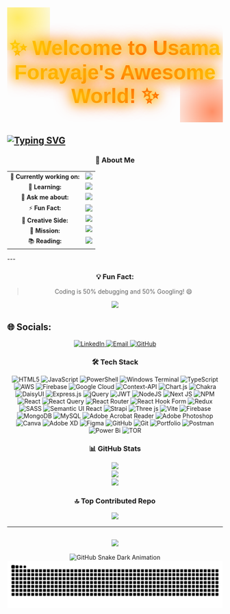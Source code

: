 <div align="center" style="margin: 20px 0; position: relative; overflow: hidden;">
  <h1 style="
    font-family: 'Poppins', sans-serif; 
    font-size: 3rem; 
    color: #FFD700; 
    text-shadow: 0 0 20px #FFD700, 0 0 30px #FFA500, 0 0 40px #FF4500;
    animation: glow 2s infinite alternate;
    background: linear-gradient(90deg, #FFD700, #FFA500, #FF4500, #FFD700);
    -webkit-background-clip: text;
    -webkit-text-fill-color: transparent;
  ">
    ✨ Welcome to Usama Forayaje's Awesome World! ✨
  </h1>
  <div style="position: absolute; top: -50px; left: -50px; width: 150px; height: 150px; background: radial-gradient(circle, rgba(255, 223, 0, 0.6), transparent); animation: float 3s ease-in-out infinite;"></div>
  <div style="position: absolute; bottom: -50px; right: -50px; width: 150px; height: 150px; background: radial-gradient(circle, rgba(255, 69, 0, 0.6), transparent); animation: float 3s ease-in-out infinite reverse;"></div>
</div>



 
  <a href="https://git.io/typing-svg"><img src="https://readme-typing-svg.herokuapp.com?font=Fira+Code&size=18&pause=1000&color=677CF7&random=true&width=600&height=70&lines=%F0%9F%8C%90+Building+Modern%2C+Responsive+Web+Applications;%F0%9F%92%BB+React+Ninja+%7C+Tailwind+Wizard;%F0%9F%8C%9F+Shaping+the+Future+of+Web+Development;%F0%9F%AA%84+Creating+Magic+with+HTML%2C+CSS%2C+%26+JS;%F0%9F%9B%A0%EF%B8%8F+Frontend+Alchemist+%7C+Breathing+Life+Into+Websites;%F0%9F%94%A5+Design+%2B+Code+%3D+Perfect+Harmony;%F0%9F%92%A1+Dream+It%2C+Design+It%2C+Build+It;%F0%9F%93%B1+Mobile-First+%7C+Responsive+Design+Advocate;%F0%9F%91%A8%E2%80%8D%F0%9F%92%BB+Welcome+to+My+Code+Lab!+%7C+Explore+My+Digital+Creations;%F0%9F%A7%91%E2%80%8D%F0%9F%92%BB+Coding+Interfaces+That+Users+Love" alt="Typing SVG" /></a>
---


<div align="center">

### 🌟 About Me
<table style="width: 100%; text-align: center; border-spacing: 10px;">
  <tr>
    <td>🔭 <b>Currently working on:</b></td>
    <td>
      <img src="https://img.shields.io/badge/Frontend_Development-6C63FF?style=for-the-badge&logo=react&logoColor=white" style="animation: pulse 1.5s infinite;">
    </td>
  </tr>
  <tr>
    <td>🌱 <b>Learning:</b></td>
    <td>
      <img src="https://img.shields.io/badge/MERN_Stack-FFC107?style=for-the-badge&logo=node.js&logoColor=black" style="animation: pulse 1.5s infinite;">
    </td>
  </tr>
  <tr>
    <td>💬 <b>Ask me about:</b></td>
    <td>
      <img src="https://img.shields.io/badge/ReactJS-00BCD4?style=for-the-badge&logo=react&logoColor=white" style="animation: pulse 1.5s infinite;">
    </td>
  </tr>
  <tr>
    <td>⚡ <b>Fun Fact:</b></td>
    <td>
      <img src="https://img.shields.io/badge/I_Love-Creating_Responsive_Designs-29B6F6?style=for-the-badge&logo=code&logoColor=white" style="animation: pulse 1.5s infinite;">
    </td>
  </tr>
  <tr>
    <td>🎨 <b>Creative Side:</b></td>
    <td>
      <img src="https://img.shields.io/badge/UX_UI_Design-FF4081?style=for-the-badge&logo=figma&logoColor=white" style="animation: bounce 1s infinite;">
    </td>
  </tr>
  <tr>
    <td>🚀 <b>Mission:</b></td>
    <td>
      <img src="https://img.shields.io/badge/Building_Impactful_Apps-FF5722?style=for-the-badge&logo=android&logoColor=white" style="animation: bounce 1s infinite;">
    </td>
  </tr>
  <tr>
    <td>📚 <b>Reading:</b></td>
    <td>
      <img src="https://img.shields.io/badge/JavaScript_Fundamentals-2196F3?style=for-the-badge&logo=javascript&logoColor=white" style="animation: bounce 1s infinite;">
    </td>
  </tr>
</table>

<style>
  @keyframes pulse {
    0% {
      transform: scale(1);
    }
    50% {
      transform: scale(1.05);
    }
    100% {
      transform: scale(1);
    }
  }

  @keyframes bounce {
    0% {
      transform: translateY(0);
    }
    50% {
      transform: translateY(-10px);
    }
    100% {
      transform: translateY(0);
    }
  }
</style>

</div>
---




<div align="center">

### 💡 Fun Fact:
> Coding is 50% debugging and 50% Googling! 😄
 <img src="https://media.giphy.com/media/26AHONQ79FdWZhAI0/giphy.gif" width="300">

</div>

## 🌐 Socials:

<div align="center">
  <a href="https://linkedin.com/in/yourprofile" target="_blank">
    <img src="https://img.shields.io/badge/LinkedIn-Connect-blue?style=for-the-badge&logo=linkedin&logoColor=white" alt="LinkedIn">
  </a>
  <a href="mailto:youremail@example.com" target="_blank">
    <img src="https://img.shields.io/badge/Email-Contact-FF4136?style=for-the-badge&logo=gmail&logoColor=white" alt="Email">
  </a>
  <a href="https://github.com/your-github-username" target="_blank">
    <img src="https://img.shields.io/badge/GitHub-Follow-black?style=for-the-badge&logo=github&logoColor=white" alt="GitHub">
  </a>
</div>


<div align="center">
  
### 🛠️ Tech Stack

  ![HTML5](https://img.shields.io/badge/html5-%23E34F26.svg?style=for-the-badge&logo=html5&logoColor=white) 
![JavaScript](https://img.shields.io/badge/javascript-%23323330.svg?style=for-the-badge&logo=javascript&logoColor=%23F7DF1E) 
![PowerShell](https://img.shields.io/badge/PowerShell-%235391FE.svg?style=for-the-badge&logo=powershell&logoColor=white) 
![Windows Terminal](https://img.shields.io/badge/Windows%20Terminal-%234D4D4D.svg?style=for-the-badge&logo=windows-terminal&logoColor=white) 
![TypeScript](https://img.shields.io/badge/typescript-%23007ACC.svg?style=for-the-badge&logo=typescript&logoColor=white) 
![AWS](https://img.shields.io/badge/AWS-%23FF9900.svg?style=for-the-badge&logo=amazon-aws&logoColor=white) 
![Firebase](https://img.shields.io/badge/firebase-%23039BE5.svg?style=for-the-badge&logo=firebase) ![Google Cloud](https://img.shields.io/badge/GoogleCloud-%234285F4.svg?style=for-the-badge&logo=google-cloud&logoColor=white) 
![Context-API](https://img.shields.io/badge/Context--Api-000000?style=for-the-badge&logo=react) ![Chart.js](https://img.shields.io/badge/chart.js-F5788D.svg?style=for-the-badge&logo=chart.js&logoColor=white) ![Chakra](https://img.shields.io/badge/chakra-%234ED1C5.svg?style=for-the-badge&logo=chakraui&logoColor=white) 
![DaisyUI](https://img.shields.io/badge/daisyui-5A0EF8?style=for-the-badge&logo=daisyui&logoColor=white) 
![Express.js](https://img.shields.io/badge/express.js-%23404d59.svg?style=for-the-badge&logo=express&logoColor=%2361DAFB) 
![jQuery](https://img.shields.io/badge/jquery-%230769AD.svg?style=for-the-badge&logo=jquery&logoColor=white) 
![JWT](https://img.shields.io/badge/JWT-black?style=for-the-badge&logo=JSON%20web%20tokens) 
![NodeJS](https://img.shields.io/badge/node.js-6DA55F?style=for-the-badge&logo=node.js&logoColor=white) 
![Next JS](https://img.shields.io/badge/Next-black?style=for-the-badge&logo=next.js&logoColor=white) ![NPM](https://img.shields.io/badge/NPM-%23CB3837.svg?style=for-the-badge&logo=npm&logoColor=white) ![React](https://img.shields.io/badge/react-%2320232a.svg?style=for-the-badge&logo=react&logoColor=%2361DAFB) 
![React Query](https://img.shields.io/badge/-React%20Query-FF4154?style=for-the-badge&logo=react%20query&logoColor=white) 
![React Router](https://img.shields.io/badge/React_Router-CA4245?style=for-the-badge&logo=react-router&logoColor=white) 
![React Hook Form](https://img.shields.io/badge/React%20Hook%20Form-%23EC5990.svg?style=for-the-badge&logo=reacthookform&logoColor=white) 
![Redux](https://img.shields.io/badge/redux-%23593d88.svg?style=for-the-badge&logo=redux&logoColor=white) 
![SASS](https://img.shields.io/badge/SASS-hotpink.svg?style=for-the-badge&logo=SASS&logoColor=white) ![Semantic UI React](https://img.shields.io/badge/Semantic%20UI%20React-%2335BDB2.svg?style=for-the-badge&logo=SemanticUIReact&logoColor=white) 
![Strapi](https://img.shields.io/badge/strapi-%232E7EEA.svg?style=for-the-badge&logo=strapi&logoColor=white) 
![Three js](https://img.shields.io/badge/threejs-black?style=for-the-badge&logo=three.js&logoColor=white) 
![Vite](https://img.shields.io/badge/vite-%23646CFF.svg?style=for-the-badge&logo=vite&logoColor=white) ![Firebase](https://img.shields.io/badge/firebase-a08021?style=for-the-badge&logo=firebase&logoColor=ffcd34) 
![MongoDB](https://img.shields.io/badge/MongoDB-%234ea94b.svg?style=for-the-badge&logo=mongodb&logoColor=white) 
![MySQL](https://img.shields.io/badge/mysql-4479A1.svg?style=for-the-badge&logo=mysql&logoColor=white) ![Adobe Acrobat Reader](https://img.shields.io/badge/Adobe%20Acrobat%20Reader-EC1C24.svg?style=for-the-badge&logo=Adobe%20Acrobat%20Reader&logoColor=white) 
![Adobe Photoshop](https://img.shields.io/badge/adobe%20photoshop-%2331A8FF.svg?style=for-the-badge&logo=adobe%20photoshop&logoColor=white) 
![Canva](https://img.shields.io/badge/Canva-%2300C4CC.svg?style=for-the-badge&logo=Canva&logoColor=white) 
![Adobe XD](https://img.shields.io/badge/Adobe%20XD-470137?style=for-the-badge&logo=Adobe%20XD&logoColor=#FF61F6) 
![Figma](https://img.shields.io/badge/figma-%23F24E1E.svg?style=for-the-badge&logo=figma&logoColor=white) 
![GitHub](https://img.shields.io/badge/github-%23121011.svg?style=for-the-badge&logo=github&logoColor=white) 
![Git](https://img.shields.io/badge/git-%23F05033.svg?style=for-the-badge&logo=git&logoColor=white) ![Portfolio](https://img.shields.io/badge/Portfolio-%23000000.svg?style=for-the-badge&logo=firefox&logoColor=#FF7139) 
![Postman](https://img.shields.io/badge/Postman-FF6C37?style=for-the-badge&logo=postman&logoColor=white) 
![Power Bi](https://img.shields.io/badge/power_bi-F2C811?style=for-the-badge&logo=powerbi&logoColor=black) 
![TOR](https://img.shields.io/badge/tor-%237E4798.svg?style=for-the-badge&logo=tor-project&logoColor=white)


</div>



<div align="center">
 
### 📊 GitHub Stats

![](https://github-readme-stats.vercel.app/api?username=usama-forayeje&theme=dark&hide_border=false&include_all_commits=true&count_private=true)
<br/>
![](https://github-readme-streak-stats.herokuapp.com/?user=usama-forayeje&theme=dark&hide_border=false)<br/>
![](https://github-readme-stats.vercel.app/api/top-langs/?username=usama-forayeje&theme=dark&hide_border=false&include_all_commits=true&count_private=true&layout=compact)

</div>



 
 <div align=" center">

 ### 🔝 Top Contributed Repo

 ![](https://github-contributor-stats.vercel.app/api?username=usama-forayeje&limit=5&theme=dark&combine_all_yearly_contributions=true)
<div>




---


## <!-- Proudly created with GPRM ( https://gprm.itsvg.in ) -->

[![](https://visitcount.itsvg.in/api?id=usamaforayaje&icon=0&color=0)](https://visitcount.itsvg.in)



![GitHub Snake Dark Animation](https://github.com/<your-username>/<repo-name>/blob/output/github-snake-dark.svg)
![Snake Animation](https://github.com/usama-forayeje/usama-forayaje03/blob/output/github-snake.svg)
